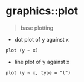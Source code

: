 # graphics::plot

> base plotting

  - dot plot of y against x
  
  `plot (y ~ x)`

  - line plot of y against x
  
  `plot (y ~ x, type = "l")`
